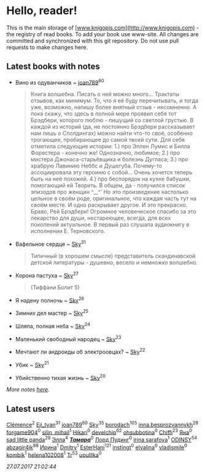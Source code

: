# Hello, reader!
This is the main storage of [www.knigopis.com](http://www.knigopis.com) - the registry of read books.
To add your book use www-site. All changes are committed and synchronized with this git repository.
Do not use pull requests to make changes here.


## Latest books with notes
* Вино из одуванчиков ~ [joan789](users/240/2401650-vkontakte)<sup>60</sup>
    > Книга волшебна. Писать о ней можно много... Трактаты отзывов, как минимум. То, что я её буду перечитывать, и тогда уже, возможно, напишу более внятный отзыв - несомненно. А пока скажу, что здесь в полной мере проявил себя тот Брэдбери, которого люблю - пишущий со светлой грустью. В каждой из историй (да, не постоянно Брэдбери рассказывает нам лишь о Сполдингах) можно найти что-то своё, особенно трогающее, пробирающее до самой твоей сути. Для себя отметила следующие истории:
    > 1.) про Эллен Лумис и Билла Форестера - конечно же! Однозначно, любимое;
    > 2.) про мистера Джонаса-старьёвщика и болезнь Дугласа;
    > 3.) про храбрую Лавинию Неббс и Душегуба. Почему-то ассоциировала эту героиню с собой... Очень хочется теперь быть на неё похожей.
    > 4.) про беспорядок на кухне бабушки, помогающий ей Творить.
    > В общем, да - получился список эпизодов про женщин ^__^' Но это произведение настолько цельное в своём роде, оригинальное, что каждая часть тут на своём месте. И одно раскрывает другое. И это прекрасно.
    > Браво, Рей Брэдбери! Огромное человеческое спасибо за это лекарство для души, нестареющее, всегда, для всех поколений актуальное.
    > В первый раз слушала аудиокнигу в исполнении Е. Терновского.

* Вафельное сердце ~ [Sky](users/118/118049897850017649660-google)<sup>31</sup>
    > Типичный (в хорошем смысле) представитель скандинавской детской литературы - душевно, весело и немножко волшебно.

* Корона пастуха ~ [Sky](users/118/118049897850017649660-google)<sup>27</sup>
    > (Тиффани Болит 5)

* Я надену полночь ~ [Sky](users/118/118049897850017649660-google)<sup>26</sup>

* Зимних дел мастер ~ [Sky](users/118/118049897850017649660-google)<sup>25</sup>

* Шляпа, полная неба ~ [Sky](users/118/118049897850017649660-google)<sup>24</sup>

* Маленький свободный народец ~ [Sky](users/118/118049897850017649660-google)<sup>23</sup>

* Мечтают ли андроиды об электроовцах? ~ [Sky](users/118/118049897850017649660-google)<sup>22</sup>

* Убик ~ [Sky](users/118/118049897850017649660-google)<sup>21</sup>

* Убийственно тихая жизнь ~ [Sky](users/118/118049897850017649660-google)<sup>20</sup>


_More notes [here](latest_books_with_notes.md)._


## Latest users
[Clémence](users/215/215227771-vkontakte)<sup>2</sup> 
[Eji_tyan](users/235/2352103981-twitter)<sup>31</sup> 
[joan789](users/240/2401650-vkontakte)<sup>60</sup> 
[Sky](users/118/118049897850017649660-google)<sup>35</sup> 
[borodach](users/157/15706320-vkontakte)<sup>105</sup> 
[inna.besprozvannykh](users/733/73323849-yandex)<sup>28</sup> 
[forgame904](users/103/103869594497189251620-google)<sup>0</sup> 
[silin_mihail](users/133/1335076-vkontakte)<sup>1</sup> 
[Hikari](users/192/192185074-vkontakte)<sup>0</sup> 
[develchip](users/852/85203415-vkontakte)<sup>62</sup> 
[ohsubbotina](users/556/556889019-twitter)<sup>0</sup> 
[Chiffi](users/105/105831994080785626680-google)<sup>23</sup> 
[Яна](users/200/20033623-vkontakte)<sup>0</sup> 
[sad little panda](users/188/1882525281990290-facebook)<sup>29</sup> 
[Элла](users/100/1002037069862545-facebook)<sup>4</sup> 
[***Тамара***](users/311/3114181641539446926-mailru)<sup>0</sup> 
[Лорд Пудинг](users/112/112214463787387089052-google)<sup>0</sup> 
[irina sarafova](users/143/1431088546976250-facebook)<sup>1</sup> 
[ODINSY](users/100/100978570902186865324-google)<sup>54</sup> 
[abzagir4ik](users/362/3621623-vkontakte)<sup>88</sup> 
[Ирина](users/636/6366057056655415957-mailru)<sup>1</sup> 
[Dmitry](users/192/192081491-vkontakte)<sup>1</sup> 
[EsterHani](users/305/30558181-vkontakte)<sup>121</sup> 
[instingt](users/189/1894386844216473-facebook)<sup>0</sup> 
[elyalina](users/224/224816-vkontakte)<sup>0</sup> 
[vladismile](users/146/1467491296661560-facebook)<sup>0</sup> 
[kombik](users/102/102787511566083215895-google)<sup>1</sup> 
[helena102008](users/274/27453111-vkontakte)<sup>1</sup> 
[Tr](users/122/12282474-vkontakte)<sup>53</sup> 
[upulllka](users/128/12819059-vkontakte)<sup>0</sup> 


_27.07.2017 21:02:44_
